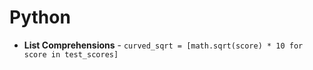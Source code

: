 # Python

* __List Comprehensions__ - `curved_sqrt = [math.sqrt(score) * 10 for score in test_scores]`